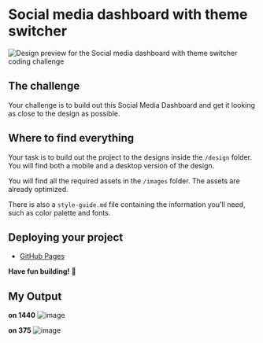 # Social media dashboard with theme switcher

![Design preview for the Social media dashboard with theme switcher coding challenge](./design/desktop-preview.jpg)

## The challenge

Your challenge is to build out this Social Media Dashboard and get it looking as close to the design as possible.

## Where to find everything

Your task is to build out the project to the designs inside the `/design` folder. You will find both a mobile and a desktop version of the design.

You will find all the required assets in the `/images` folder. The assets are already optimized.

There is also a `style-guide.md` file containing the information you'll need, such as color palette and fonts.

## Deploying your project
- [GitHub Pages](https://pages.github.com/)

**Have fun building!** 🚀

## My Output

**on 1440**
![image](https://user-images.githubusercontent.com/124968745/234537952-4116ca3b-1804-40a4-aa99-6d9fe2dc3e63.png)

**on 375**
![image](https://user-images.githubusercontent.com/124968745/234538187-8e63ee69-b71e-4367-a2db-51ea3b7fef68.png)

